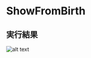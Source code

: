 # ShowFromBirth
## 実行結果
![alt text](C:\Users\endoshintaro\Pictures\Screenshots\株式会社アイズ_課題_実行結果.png)
